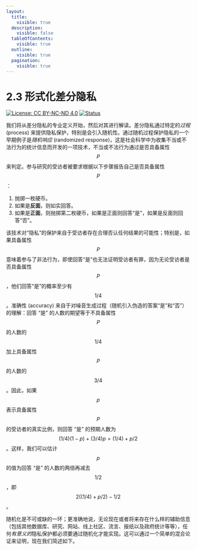 ```yaml
---
layout:
  title:
    visible: true
  description:
    visible: false
  tableOfContents:
    visible: true
  outline:
    visible: true
  pagination:
    visible: true
---
```


# 2.3 形式化差分隐私

[![License: CC BY-NC-ND 4.0](https://img.shields.io/badge/License-CC\_BY--NC--ND\_4.0-lightgrey.svg)](https://creativecommons.org/licenses/by-nc-nd/4.0/) [![Status](https://img.shields.io/badge/Github-Editing-yellow.svg?logo=github)](https://github.com/HouJP/the-algorithmic-foundations-of-differential-privacy)

我们将从差分隐私的专业定义开始，然后对其进行解读。差分隐私通过特定的*过程* (process) 来提供隐私保护，特别是会引入随机性。通过随机过程保护隐私的一个早期例子是*随机响应* (randomized response)，这是社会科学中为收集不当或不法行为的统计信息而开发的一项技术，不当或不法行为通过是否具备属性 $$P$$ 来判定。参与研究的受访者被要求根据以下步骤报告自己是否具备属性 $$P$$：

1. 抛掷一枚硬币。
2. 如果是**反面**，则如实回答。
3. 如果是**正面**，则抛掷第二枚硬币，如果是正面则回答“是”，如果是反面则回答“否”。

该技术对“隐私”的保护来自于受访者存在合理否认任何结果的可能性；特别是，如果具备属性 $$P$$ 意味着参与了非法行为，即使回答“是”也无法证明受访者有罪，因为无论受访者是否具备属性 $$P$$，他们回答“是”的概率至少有 $$1/4$$。准确性 (accuracy) 来自于对噪音生成过程（随机引入伪造的答案“是”和“否”）的理解：回答 “是” 的人数的期望等于不具备属性 $$P$$ 的人数的 $$1/4$$ 加上具备属性 $$P$$ 的人数的 $$3/4$$。因此，如果 $$p$$ 表示具备属性 $$P$$ 的受访者的真实比例，则回答 “是” 的预期人数为 $$(1/4)(1 − p) + (3/4)p = (1/4) + p/2$$。这样，我们可以估计 $$p$$ 的值为回答 “是” 的人数的两倍再减去 $$1/2$$，即 $$2((1/4) + p/2) − 1/2$$。

随机化是不可或缺的一环；更准确地说，无论现在或者将来存在什么样的辅助信息（包括其他数据库、研究、网站、线上社区、流言、报纸以及政府统计等等），任何*有意义的*隐私保护都必须要通过随机化才能实现。这可以通过一个简单的混合论证来证明，现在我们简述如下。